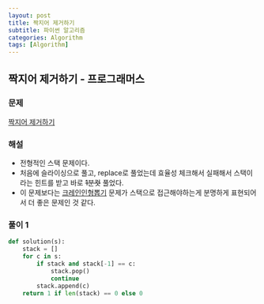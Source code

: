 ```yaml
---
layout: post
title: 짝지어 제거하기
subtitle: 파이썬 알고리즘 
categories: Algorithm
tags: [Algorithm]
---
```

## 짝지어 제거하기 - 프로그래머스

### 문제
[짝지어 제거하기](https://school.programmers.co.kr/learn/courses/30/lessons/12973)

### 해설
* 전형적인 스택 문제이다.
* 처음에 슬라이싱으로 풀고, replace로 풀었는데 효율성 체크해서 실패해서 스택이라는 힌트를 받고 바로 ~~1분컷~~ 풀었다.
* 이 문제보다는 [크레인인형뽑기](https://school.programmers.co.kr/learn/courses/30/lessons/64061) 문제가 스택으로 접근해야하는게 분명하게 표현되어서 더 좋은 문제인 것 같다.

### 풀이 1
```python
def solution(s):
    stack = []
    for c in s:
        if stack and stack[-1] == c:
            stack.pop()
            continue
        stack.append(c)
    return 1 if len(stack) == 0 else 0
        
```
